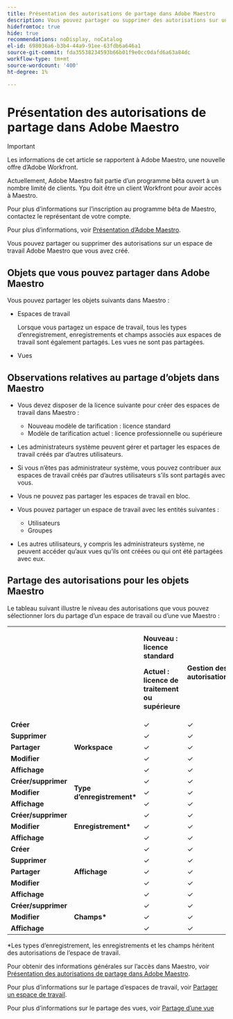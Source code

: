 ```yaml
---
title: Présentation des autorisations de partage dans Adobe Maestro
description: Vous pouvez partager ou supprimer des autorisations sur un espace de travail Adobe Maestro que vous avez créé.
hidefromtoc: true
hide: true
recommendations: noDisplay, noCatalog
el-id: 698036a6-b3b4-44a9-91ee-63fdb6a646a1
source-git-commit: fda35538234593b66b01f9e0cc0dafd6a63a84dc
workflow-type: tm+mt
source-wordcount: '400'
ht-degree: 1%

---
```


<!--update the metadata with real things when making this public; also update the description with something like this: Not all users in the organization have the same access and permissions to use Adobe Maestro. This article describes the levels of access that users could have to Adobe Maestro. -->

<!--over time, this article should look like this one does: https://eperienceleague.adobe.com/docs/workfront/using/basics/grant-request-object-permissions/sharing-permissions-on-objects-overview.html?lang=en-->

<!-- *********add to TOC****************-->

# Présentation des autorisations de partage dans Adobe Maestro

>[!IMPORTANT]
>
>Les informations de cet article se rapportent à Adobe Maestro, une nouvelle offre d’Adobe Workfront.
>
>Actuellement, Adobe Maestro fait partie d’un programme bêta ouvert à un nombre limité de clients. Ypu doit être un client Workfront pour avoir accès à Maestro.
>
>Pour plus d’informations sur l’inscription au programme bêta de Maestro, contactez le représentant de votre compte.
>
>Pour plus d’informations, voir [Présentation d’Adobe Maestro](../maestro-overview.md).

Vous pouvez partager ou supprimer des autorisations sur un espace de travail Adobe Maestro que vous avez créé.

## Objets que vous pouvez partager dans Adobe Maestro

Vous pouvez partager les objets suivants dans Maestro :

* Espaces de travail

  Lorsque vous partagez un espace de travail, tous les types d’enregistrement, enregistrements et champs associés aux espaces de travail sont également partagés. Les vues ne sont pas partagées.

* Vues

## Observations relatives au partage d’objets dans Maestro

* Vous devez disposer de la licence suivante pour créer des espaces de travail dans Maestro :

   * Nouveau modèle de tarification : licence standard
   * Modèle de tarification actuel : licence professionnelle ou supérieure
* Les administrateurs système peuvent gérer et partager les espaces de travail créés par d’autres utilisateurs.
* Si vous n’êtes pas administrateur système, vous pouvez contribuer aux espaces de travail créés par d’autres utilisateurs s’ils sont partagés avec vous.
* Vous ne pouvez pas partager les espaces de travail en bloc.
* Vous pouvez partager un espace de travail avec les entités suivantes :
   * Utilisateurs
   * Groupes
* Les autres utilisateurs, y compris les administrateurs système, ne peuvent accéder qu’aux vues qu’ils ont créées ou qui ont été partagées avec eux.

## Partage des autorisations pour les objets Maestro

Le tableau suivant illustre le niveau des autorisations que vous pouvez sélectionner lors du partage d’un espace de travail ou d’une vue Maestro :

<table>
  <tr>


</td>
  </tr>
  <tr>
   <td>
   </td>
   <td>
   </td>
   <td><p><b>Nouveau : licence standard</b></p> <p><b>Actuel : licence de traitement ou supérieure</b></p></strong>
   </td>
   <td><strong>Gestion des autorisations</strong>
   </td>
   <td><strong>Autorisations de contribution</strong>
   </td>
   <td><strong>Affichage des autorisations</strong>
   </td>
  </tr>
  <tr>
   <td><strong>Créer</strong>
   </td>
   <td rowspan="5" ><strong>Workspace</strong>
   </td>
   <td>✓
   </td>
   <td>✓
   </td>
   <td>
   </td>
   <td>
   </td>
  </tr>
  <tr>
   <td><strong>Supprimer</strong>
   </td>
   <td>✓
   </td>
   <td>✓
   </td>
   <td>
   </td>
   <td>
   </td>
  </tr>
  <tr>
   <td><strong>Partager</strong>
   </td>
   <td>✓
   </td>
   <td>✓
   </td>
   <td>
   </td>
   <td>
   </td>
  </tr>
  <tr>
   <td><strong>Modifier</strong>
   </td>
   <td>✓
   </td>
   <td>✓
   </td>
   <td>
   </td>
   <td>
   </td>
  </tr>
  <tr>
   <td><strong>Affichage</strong>
   </td>
   <td>✓
   </td>
   <td>✓
   </td>
   <td>✓
   </td>
   <td>✓
   </td>
  </tr>
  <tr>
   <td><strong>Créer/supprimer</strong>
   </td>
   <td rowspan="3" ><strong>Type d’enregistrement*</strong>
   </td>
   <td>✓
   </td>
   <td>✓
   </td>
   <td>
   </td>
   <td>
   </td>
  </tr>
  <tr>
   <td><strong>Modifier</strong>
   </td>
   <td>✓
   </td>
   <td>✓
   </td>
   <td>
   </td>
   <td>
   </td>
  </tr>
  <tr>
   <td><strong>Affichage</strong>
   </td>
   <td>✓
   </td>
   <td>✓
   </td>
   <td>✓
   </td>
   <td>✓
   </td>
  </tr>
  <tr>
   <td><strong>Créer/supprimer</strong>
   </td>
   <td rowspan="3" ><strong>Enregistrement*</strong>
   </td>
   <td>✓
   </td>
   <td>✓
   </td>
   <td>✓
   </td>
   <td>
   </td>
  </tr>
  <tr>
   <td><strong>Modifier</strong>
   </td>
   <td>✓
   </td>
   <td>✓
   </td>
   <td>✓
   </td>
   <td>
   </td>
  </tr>
  <tr>
   <td><strong>Affichage</strong>
   </td>
   <td>✓
   </td>
   <td>✓
   </td>
   <td>✓
   </td>
   <td>✓
   </td>
  </tr>
  <tr>
   <tr>
   <td><strong>Créer</strong>
   </td>
   <td rowspan="5" ><strong>Affichage</strong>
   </td>
   <td>✓
   </td>
   <td>✓
   </td>
   <td>
   </td>
   <td>
   </td>
  </tr>
  <tr>
   <td><strong>Supprimer</strong>
   </td>
   <td>✓
   </td>
   <td>✓
   </td>
   <td>
   </td>
   <td>
   </td>
  </tr>
  <tr>
   <td><strong>Partager</strong>
   </td>
   <td>✓
   </td>
   <td>✓
   </td>
   <td>
   </td>
   <td>
   </td>
  </tr>
  <tr>
   <td><strong>Modifier</strong>
   </td>
   <td>✓
   </td>
   <td>✓
   </td>
   <td>
   </td>
   <td>
   </td>
  </tr>
  <tr>
   <td><strong>Affichage</strong>
   </td>
   <td>✓
   </td>
   <td>✓
   </td>
   <td>
   </td>
   <td>✓
   </td>
  </tr>

<tr>
   <td><strong>Créer/supprimer</strong>
   </td>
   <td rowspan="3" ><strong>Champs*</strong>
   </td>
   <td>✓
   </td>
   <td>✓
   </td>
   <td>✓
   </td>
   <td>
   </td>
  </tr>
  <tr>
   <td><strong>Modifier</strong>
   </td>
   <td>✓
   </td>
   <td>✓
   </td>
   <td>
   </td>
   <td>
   </td>
  </tr>
  <tr>
   <td><strong>Affichage</strong>
   </td>
   <td>✓
   </td>
   <td>✓
   </td>
   <td>✓
   </td>
   <td>✓
   </td>
  </tr>



</table>

*Les types d’enregistrement, les enregistrements et les champs héritent des autorisations de l’espace de travail.

Pour obtenir des informations générales sur l’accès dans Maestro, voir [Présentation des autorisations de partage dans Adobe Maestro](../access/sharing-permissions-overview.md).

Pour plus d’informations sur le partage d’espaces de travail, voir [Partager un espace de travail](/help/quicksilver/maestro/access/share-workspaces.md).

Pour plus d’informations sur le partage des vues, voir [Partage d’une vue](/help/quicksilver/maestro/access/share-views.md)

